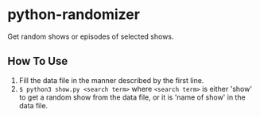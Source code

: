 # python-randomizer
Get random shows or episodes of selected shows.

## How To Use
1. Fill the data file in the manner described by the first line.
2. `$ python3 show.py <search term>`
where `<search term>` is either 'show' to get a random show from the data file, or it is 'name of show' in the data file.

